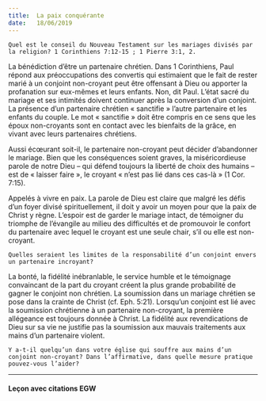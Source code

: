 ```yaml
---
title:  La paix conquérante
date:   18/06/2019
---
```


`Quel est le conseil du Nouveau Testament sur les mariages divisés par la religion? 1 Corinthiens 7:12-15 ; 1 Pierre 3:1, 2.`

La bénédiction d’être un partenaire chrétien. Dans 1 Corinthiens, Paul répond aux préoccupations des convertis qui estimaient que le fait de rester marié à un conjoint non-croyant peut être offensant à Dieu ou apporter la profanation sur eux-mêmes et leurs enfants. Non, dit Paul. L’état sacré du mariage et ses intimités doivent continuer après la conversion d’un conjoint. La présence d’un partenaire chrétien « sanctifie » l’autre partenaire et les enfants du couple. Le mot « sanctifie » doit être compris en ce sens que les époux non-croyants sont en contact avec les bienfaits de la grâce, en vivant avec leurs partenaires chrétiens.

Aussi écœurant soit-il, le partenaire non-croyant peut décider d’abandonner le mariage. Bien que les conséquences soient graves, la miséricordieuse parole de notre Dieu – qui défend toujours la liberté de choix des humains – est de « laisser faire », le croyant « n’est pas lié dans ces cas-là » (1 Cor. 7:15).

Appelés à vivre en paix. La parole de Dieu est claire que malgré les défis d’un foyer divisé spirituellement, il doit y avoir un moyen pour que la paix de Christ y règne. L’espoir est de garder le mariage intact, de témoigner du triomphe de l’évangile au milieu des difficultés et de promouvoir le confort du partenaire avec lequel le croyant est une seule chair, s’il ou elle est non-croyant.

`Quelles seraient les limites de la responsabilité d’un conjoint envers un partenaire incroyant?`

La bonté, la fidélité inébranlable, le service humble et le témoignage convaincant de la part du croyant créent la plus grande probabilité de gagner le conjoint non chrétien. La soumission dans un mariage chrétien se pose dans la crainte de Christ (cf. Eph. 5:21). Lorsqu’un conjoint est lié avec la soumission chrétienne à un partenaire non-croyant, la première allégeance est toujours donnée à Christ. La fidélité aux revendications de Dieu sur sa vie ne justifie pas la soumission aux mauvais traitements aux mains d’un partenaire violent.

`Y a-t-il quelqu’un dans votre église qui souffre aux mains d’un conjoint non-croyant? Dans l’affirmative, dans quelle mesure pratique pouvez-vous l’aider?` 

---

#### Leçon avec citations EGW